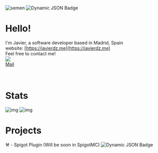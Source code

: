![semen](https://hits.seeyoufarm.com/api/count/incr/badge.svg?url=https%3A%2F%2Fgithub.com%2FJaavierdz1232%2Fhit-counter)
![Dynamic JSON Badge](https://img.shields.io/badge/dynamic/json?url=https%3A%2F%2Fapi.javierdz.me%2Fv1%2Fbadges.json&query=%24.projects&logo=https%3A%2F%2Fsimpleicons.org%2Ficons%2Fintellijidea.png&logoColor=%23000000&logoSize=auto&label=IntelliJ%20Projects&link=https%3A%2F%2Fwww.ooskar.com)

# Hello!
I'm Javier, a software developer based in Madrid, Spain<br>
website: [https://javierdz.me](https://javierdz.me)<br>
Feel free to contact me!<br>
<a href="https://go.javierdz.me/linkedin"><img src="https://img.shields.io/badge/LinkedIn-0077B5?style=for-the-badge&logo=linkedin&logoColor=white"></a>   <br>[Mail](mailto:javier@javierdz.me)<br><br><br>
# Stats
![img](https://github-readme-stats-git-masterrstaa-rickstaa.vercel.app/api?username=Jaavierdz) ![img](https://github-readme-streak-stats.herokuapp.com/?user=Jaavierdz&theme=dark)

# Projects
⚒️ - Spigot Plugin (Will be soon in SpigotMC)
![Dynamic JSON Badge](https://img.shields.io/badge/dynamic/json?url=https%3A%2F%2Fapi.javierdz.me%2Fv1%2Fspigot.json&query=%24.progress&style=flat-square&logo=SpigotMC&label=Progress)
